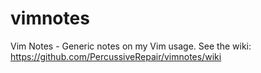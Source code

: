vimnotes
========

Vim Notes - Generic notes on my Vim usage. See the wiki: https://github.com/PercussiveRepair/vimnotes/wiki
